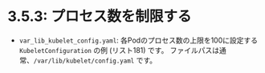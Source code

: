 # **3.5.3**: プロセス数を制限する

* `var_lib_kubelet_config.yaml`: 各Podのプロセス数の上限を100に設定する `KubeletConfiguration` の例 (リスト181) です。
  ファイルパスは通常、`/var/lib/kubelet/config.yaml` です。
